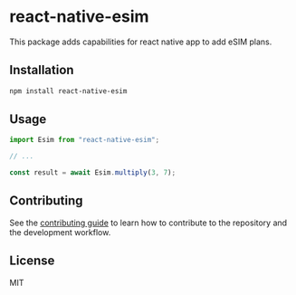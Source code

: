 # react-native-esim

This package adds capabilities for react native app to add eSIM plans.

## Installation

```sh
npm install react-native-esim
```

## Usage

```js
import Esim from "react-native-esim";

// ...

const result = await Esim.multiply(3, 7);
```

## Contributing

See the [contributing guide](CONTRIBUTING.md) to learn how to contribute to the repository and the development workflow.

## License

MIT
